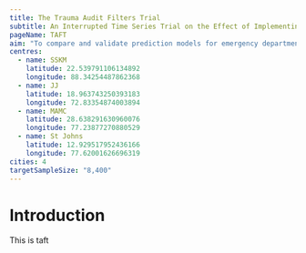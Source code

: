 ```yaml
---
title: The Trauma Audit Filters Trial
subtitle: An Interrupted Time Series Trial on the Effect of Implementing Trauma Audit Filters on Outcomes of Patients Admitted with Trauma in Urban India
pageName: TAFT
aim: "To compare and validate prediction models for emergency department trauma triage"
centres:
  - name: SSKM
    latitude: 22.539791106134892
    longitude: 88.34254487862368
  - name: JJ
    latitude: 18.963743250393183 
    longitude: 72.83354874003894
  - name: MAMC
    latitude: 28.638291630960076 
    longitude: 77.23877270880529
  - name: St Johns
    latitude: 12.929517952436166 
    longitude: 77.62001626696319
cities: 4
targetSampleSize: "8,400"
---
```


# Introduction
This is taft

